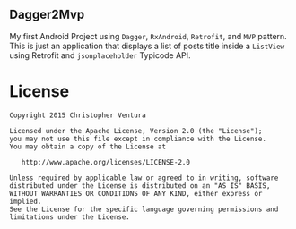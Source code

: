 Dagger2Mvp
----

My first Android Project using `Dagger`, `RxAndroid`, `Retrofit`, and `MVP` pattern.
This is just an application that displays a list of posts title inside a `ListView` using Retrofit and `jsonplaceholder` Typicode API.

License
=======

    Copyright 2015 Christopher Ventura

    Licensed under the Apache License, Version 2.0 (the "License");
    you may not use this file except in compliance with the License.
    You may obtain a copy of the License at

       http://www.apache.org/licenses/LICENSE-2.0

    Unless required by applicable law or agreed to in writing, software
    distributed under the License is distributed on an "AS IS" BASIS,
    WITHOUT WARRANTIES OR CONDITIONS OF ANY KIND, either express or implied.
    See the License for the specific language governing permissions and
    limitations under the License.